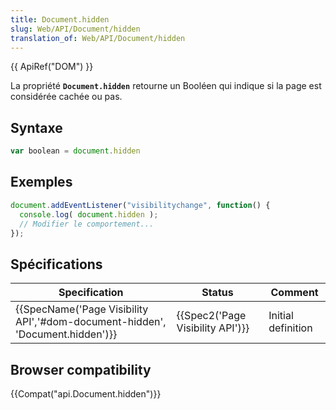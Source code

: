 ```yaml
---
title: Document.hidden
slug: Web/API/Document/hidden
translation_of: Web/API/Document/hidden
---
```

{{ ApiRef("DOM") }}

La propriété **`Document.hidden`** retourne un Booléen qui indique si la page est considérée cachée ou pas.

## Syntaxe

```js
var boolean = document.hidden
```

## Exemples

```js
document.addEventListener("visibilitychange", function() {
  console.log( document.hidden );
  // Modifier le comportement...
});
```

## Spécifications

| Specification                                                                                            | Status                                       | Comment            |
| -------------------------------------------------------------------------------------------------------- | -------------------------------------------- | ------------------ |
| {{SpecName('Page Visibility API','#dom-document-hidden', 'Document.hidden')}} | {{Spec2('Page Visibility API')}} | Initial definition |

## Browser compatibility

{{Compat("api.Document.hidden")}}
